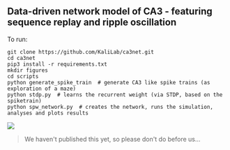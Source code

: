 ## Data-driven network model of CA3 - featuring sequence replay and ripple oscillation

To run:

    git clone https://github.com/KaliLab/ca3net.git
    cd ca3net
    pip3 install -r requirements.txt
    mkdir figures
    cd scripts
    python generate_spike_train  # generate CA3 like spike trains (as exploration of a maze)
    python stdp.py  # learns the recurrent weight (via STDP, based on the spiketrain)
    python spw_network.py  # creates the network, runs the simulation, analyses and plots results

![](https://raw.githubusercontent.com/KaliLab/ca3net/master/summary.png)

> We haven't published this yet, so please don't do before us...
